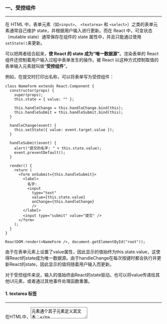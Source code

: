 ### 一、受控组件

---

在 HTML 中，表单元素（如`<input>`、 `<textarea>` 和 `<select>`）之类的表单元素通常自己维护 state，并根据用户输入进行更新。而在 React 中，可变状态（mutable state）通常保存在组件的 state 属性中，并且只能通过使用 `setState()`来更新。

可以把两者结合起来，**使 React 的 state 成为“唯一数据源”**。渲染表单的 React 组件还控制着用户输入过程中表单发生的操作。被 React 以这种方式控制取值的表单输入元素就叫做“**受控组件**”。

例如，在提交时打印出名称，可以将表单写为受控组件：

```react
class NameForm extends React.Component {
  constructor(props) {
    super(props);
    this.state = { value: "" };

    this.handleChange = this.handleChange.bind(this);
    this.handleSubmit = this.handleSubmit.bind(this);
  }

  handleChange(event) {
    this.setState({ value: event.target.value });
  }

  handleSubmit(event) {
    alert("提交的名字: " + this.state.value);
    event.preventDefault();
  }

  render() {
    return (
      <form onSubmit={this.handleSubmit}>
        <label>
          名字:
          <input
            type="text"
            value={this.state.value}
            onChange={this.handleChange}
            />
        </label>
        <input type="submit" value="提交" />
      </form>
    );
  }
}

ReactDOM.render(<NameForm />, document.getElementById("root"));
```

由于在表单元素上设置了value属性，因此显示的值始终为this.state.value，这使得React的state成为唯一数据源。由于handleChange在每次按键时都会执行并更新React的state，因此显示的值将随着用户输入而更新。

对于受控组件来说，输入的值始终由React的state驱动。也可以将value传递给其他UI元素，或者通过其他事件处理函数重置。



#### 1. textarea 标签

---

在HTML中，<textarea>元素通个其子元素定义其文本：

```html
<textarea>
  你好， 这是在 text area 里的文本
</textarea>;
```

而在React中，**<textarea>使用value属性代替**。

```react
class EssayForm extends React.Component {
  constructor(props) {
    super(props);
    this.state = {
      value: "请撰写一篇关于你喜欢的 DOM 元素的文章.",
    };

    this.handleChange = this.handleChange.bind(this);
    this.handleSubmit = this.handleSubmit.bind(this);
  }

  handleChange(event) {
    this.setState({ value: event.target.value });
  }

  handleSubmit(event) {
    alert("提交的文章: " + this.state.value);
    event.preventDefault();
  }

  render() {
    return (
      <form onSubmit={this.handleSubmit}>
        <label>
          文章:
          <textarea
            value={this.state.value}
            onChange={this.handleChange}
            />
        </label>
        <input type="submit" value="提交" />
      </form>
    );
  }
}

ReactDOM.render(<EssayForm />, document.getElementById("root"));
```

`this.state.value` 初始化于构造函数中，因此文本区域默认有初值。



#### 2. select 标签

---

`<select>`创建下拉列表标签。如下，创建水果相关列表：

```html
<select>
  <option value="grapefruit">葡萄柚</option>
  <option value="lime">酸橙</option>
  <option selected value="coconut">椰子</option>
  <option value="mango">芒果</option>
</select>
```

由于`selected` 属性的缘故，椰子选项默认被选中。`React 是在根 select 标签上使用 value 属性`。例如：

```react
class FlavorForm extends React.Component {
  constructor(props) {
    super(props);
    this.state = { value: "coconut" };

    this.handleChange = this.handleChange.bind(this);
    this.handleSubmit = this.handleSubmit.bind(this);
  }

  handleChange(event) {
    this.setState({ value: event.target.value });
  }

  handleSubmit(event) {
    alert("你喜欢的风味是: " + this.state.value);
    event.preventDefault();
  }

  render() {
    return (
      <form onSubmit={this.handleSubmit}>
        <label>
          选择你喜欢的风味:
          <select value={this.state.value} onChange={this.handleChange}>
            <option value="grapefruit">葡萄柚</option>
            <option value="lime">酸橙</option>
            <option value="coconut">椰子</option>
            <option value="mango">芒果</option>
          </select>
        </label>
        <input type="submit" value="提交" />
      </form>
    );
  }
}

ReactDOM.render(<FlavorForm />, document.getElementById("root"));
```

注意：可以将数组传递到 `value` 属性中，以支持在 `select` 标签中选择多个选项：

```react
<select multiple={true} value={['B', 'C']}>
```



### 二、文件 input 标签（非受控组件）

---

在 HTML 中，`<input type="file">` 允许用户从存储设备中选择一个或多个文件，将其上传到服务器，或通过使用 JavaScript 的 [File API](https://developer.mozilla.org/en-US/docs/Web/API/File/Using_files_from_web_applications) 进行控制。

```html
<input type="file" />
```

因为它的 value 只读，所以它是 React 中的一个非受控组件。



### 三、处理多个输入

---

当需要处理多个`input`元素时，可以给每个元素添加`name属性`，并让处理函数根据`event.target.name`的值选择要执行的操作。

```react
class Reservation extends React.Component {
  constructor(props) {
    super(props);
    this.state = {
      isGoing: true,
      numberOfGuests: 2,
    };

    this.handleInputChange = this.handleInputChange.bind(this);
  }

  handleInputChange(event) {
    const target = event.target;
    const value =
          target.name === "isGoing" ? target.checked : target.value;
    const name = target.name;

    this.setState({
      [name]: value,
    });
  }

  render() {
    return (
      <form>
        <label>
          参与:
          <input
            name="isGoing"
            type="checkbox"
            checked={this.state.isGoing}
            onChange={this.handleInputChange}
            />
        </label>
        <br />
        <label>
          来宾人数:
          <input
            name="numberOfGuests"
            type="number"
            value={this.state.numberOfGuests}
            onChange={this.handleInputChange}
            />
        </label>
      </form>
    );
  }
}

ReactDOM.render(<Reservation />, document.getElementById("root"));
```

这里使用了ES6计算属性名称的语法更新给定输入名称对应的state值：

```react
this.setState({
  [name]: value
});
```

由于 `setState()` 自动[将部分 state 合并到当前 state](https://react.docschina.org/docs/state-and-lifecycle.html#state-updates-are-merged), 只需调用它更改部分 state 即可。



### 四、受控输入空值

---

在受控组件上指定 value 的 prop 会阻止用户更改输入。如果你指定了 `value`，但输入仍可编辑，则可能是你意外地将`value` 设置为 `undefined` 或 `null`。

下面的代码演示了这一点。（输入最初被锁定，但在短时间延迟后变为可编辑。）

```react
ReactDOM.render(<input value="hi" />, mountNode);

setTimeout(function() {
  ReactDOM.render(<input value={null} />, mountNode);
}, 1000);

```



### 五、成熟的解决方案

---

如果你想寻找包含验证、追踪访问字段以及处理表单提交的完整解决方案，使用 [Formik](https://jaredpalmer.com/formik) 是不错的选择。